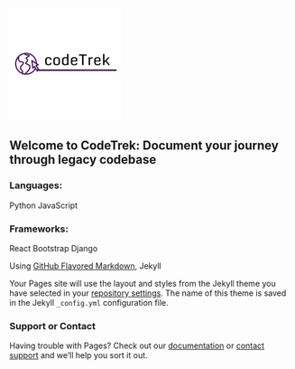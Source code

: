 ![Image of logo](codeTrek_200x200.png) 
## Welcome to CodeTrek: Document your journey through legacy codebase


### Languages: 
Python 
JavaScript

### Frameworks: 
React
Bootstrap
Django

Using [GitHub Flavored Markdown](https://guides.github.com/features/mastering-markdown/), Jekyll



Your Pages site will use the layout and styles from the Jekyll theme you have selected in your [repository settings](https://github.com/studiozandra/studiozandra.github.io/settings). The name of this theme is saved in the Jekyll `_config.yml` configuration file.

### Support or Contact

Having trouble with Pages? Check out our [documentation](https://docs.github.com/categories/github-pages-basics/) or [contact support](https://github.com/contact) and we’ll help you sort it out.
